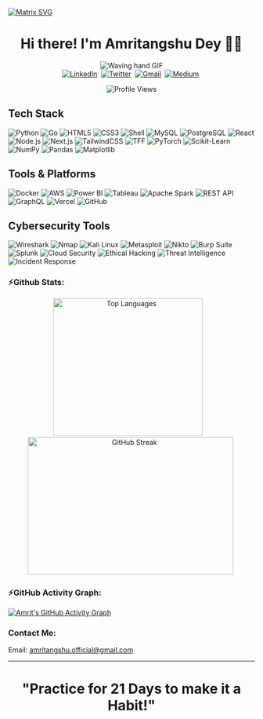   [![Matrix SVG](https://raw.githubusercontent.com/rodrigograca31/rodrigograca31/master/matrix.svg)](https://www.youtube.com/watch?v=SDkAGkd4NLc) 
<p>
  <h1 align="center"><b>Hi there! I'm Amritangshu Dey 👋🏽</b></h1>
</p>

<p align="center">
<img src="https://user-images.githubusercontent.com/74038190/229223156-0cbdaba9-3128-4d8e-8719-b6b4cf741b67.gif" alt="Waving hand GIF" />
<br>
<a href="https://linkedin.com/in/amritangshu-dey-400940251"><img src="https://img.shields.io/badge/LinkedIn-%230077B5.svg?&style=for-the-badge&logo=linkedin&logoColor=white" alt="LinkedIn" /></a>&nbsp; <a href="https://x.com/amritangshX2801"><img src="https://img.shields.io/badge/X-black?style=for-the-badge&logo=x&logoColor=white" alt="Twitter" /></a>&nbsp;
<a href="mailto:amritangshu2025.work@gmail.com"><img src="https://img.shields.io/badge/gmail-%23D14836.svg?&style=for-the-badge&logo=gmail&logoColor=white" alt="Gmail"/></a>&nbsp;
<a href="https://medium.com/@amritangshu.official"><img src="https://img.shields.io/badge/Medium-12100E?logo=medium&logoColor=white&style=for-the-badge" alt="Medium" /></a>&nbsp;
</p>
<p align="center">
  <img src="https://komarev.com/ghpvc/?username=amritofficial88&style=for-the-badge&color=blue" alt="Profile Views"/>
</p>

## Tech Stack

![Python](https://img.shields.io/badge/Python-000000?style=for-the-badge&logo=python&logoColor=03A062&color=03A062)
![Go](https://img.shields.io/badge/Go-000000?style=for-the-badge&logo=go&logoColor=03A062&color=03A062)
![HTML5](https://img.shields.io/badge/HTML5-000000?style=for-the-badge&logo=html5&logoColor=03A062&color=03A062)
![CSS3](https://img.shields.io/badge/CSS3-000000?style=for-the-badge&logo=css3&logoColor=03A062&color=03A062)
![Shell](https://img.shields.io/badge/Shell-000000?style=for-the-badge&logo=gnu-bash&logoColor=03A062&color=03A062)
![MySQL](https://img.shields.io/badge/MySQL-000000?style=for-the-badge&logo=mysql&logoColor=03A062&color=03A062)
![PostgreSQL](https://img.shields.io/badge/PostgreSQL-000000?style=for-the-badge&logo=postgresql&logoColor=03A062&color=03A062)
![React](https://img.shields.io/badge/React-000000?style=for-the-badge&logo=react&logoColor=03A062&color=03A062)
![Node.js](https://img.shields.io/badge/Node.js-000000?style=for-the-badge&logo=node.js&logoColor=03A062&color=03A062)
![Next.js](https://img.shields.io/badge/Next.js-000000?style=for-the-badge&logo=next.js&logoColor=03A062&color=03A062)
![TailwindCSS](https://img.shields.io/badge/TailwindCSS-000000?style=for-the-badge&logo=tailwind-css&logoColor=03A062&color=03A062)
![TFF](https://img.shields.io/badge/TensorFlow_Federated-000000?style=for-the-badge&logo=tensorflow&logoColor=03A062&color=03A062)
![PyTorch](https://img.shields.io/badge/PyTorch-000000?style=for-the-badge&logo=pytorch&logoColor=03A062&color=03A062)
![Scikit-Learn](https://img.shields.io/badge/Scikit--Learn-000000?style=for-the-badge&logo=scikit-learn&logoColor=03A062&color=03A062)
![NumPy](https://img.shields.io/badge/NumPy-000000?style=for-the-badge&logo=numpy&logoColor=03A062&color=03A062)
![Pandas](https://img.shields.io/badge/Pandas-000000?style=for-the-badge&logo=pandas&logoColor=03A062&color=03A062)
![Matplotlib](https://img.shields.io/badge/Matplotlib-000000?style=for-the-badge&logo=python&logoColor=03A062&color=03A062)

## Tools & Platforms

![Docker](https://img.shields.io/badge/Docker-000000?style=for-the-badge&logo=docker&logoColor=03A062&color=03A062)
![AWS](https://img.shields.io/badge/AWS-000000?style=for-the-badge&logo=amazon-aws&logoColor=03A062&color=03A062)
![Power BI](https://img.shields.io/badge/Power%20BI-000000?style=for-the-badge&logo=powerbi&logoColor=03A062&color=03A062)
![Tableau](https://img.shields.io/badge/Tableau-000000?style=for-the-badge&logo=tableau&logoColor=03A062&color=03A062)
![Apache Spark](https://img.shields.io/badge/Apache_Spark-000000?style=for-the-badge&logo=apachespark&logoColor=03A062&color=03A062)
![REST API](https://img.shields.io/badge/REST_API-000000?style=for-the-badge&logo=fastapi&logoColor=03A062&color=03A062)
![GraphQL](https://img.shields.io/badge/GraphQL-000000?style=for-the-badge&logo=graphql&logoColor=03A062&color=03A062)
![Vercel](https://img.shields.io/badge/Vercel-000000?style=for-the-badge&logo=vercel&logoColor=03A062&color=03A062)
![GitHub](https://img.shields.io/badge/GitHub-000000?style=for-the-badge&logo=github&logoColor=03A062&color=03A062)

## Cybersecurity Tools

![Wireshark](https://img.shields.io/badge/Wireshark-000000?style=for-the-badge&logo=wireshark&logoColor=03A062&color=03A062)
![Nmap](https://img.shields.io/badge/Nmap-000000?style=for-the-badge&logo=nmap&logoColor=03A062&color=03A062)
![Kali Linux](https://img.shields.io/badge/Kali_Linux-000000?style=for-the-badge&logo=kalilinux&logoColor=03A062&color=03A062)
![Metasploit](https://img.shields.io/badge/Metasploit-000000?style=for-the-badge&logo=metasploit&logoColor=03A062&color=03A062)
![Nikto](https://img.shields.io/badge/Nikto-000000?style=for-the-badge&logo=web&logoColor=03A062&color=03A062)
![Burp Suite](https://img.shields.io/badge/Burp_Suite-000000?style=for-the-badge&logo=burpsuite&logoColor=03A062&color=03A062)
![Splunk](https://img.shields.io/badge/Splunk-000000?style=for-the-badge&logo=splunk&logoColor=03A062&color=03A062)
![Cloud Security](https://img.shields.io/badge/Cloud_Security-000000?style=for-the-badge&logo=amazonaws&logoColor=03A062&color=03A062)
![Ethical Hacking](https://img.shields.io/badge/Ethical_Hacking-000000?style=for-the-badge&logo=hackthebox&logoColor=03A062&color=03A062)
![Threat Intelligence](https://img.shields.io/badge/Threat_Intel-000000?style=for-the-badge&logo=databricks&logoColor=03A062&color=03A062)
![Incident Response](https://img.shields.io/badge/Incident_Response-000000?style=for-the-badge&logo=jira&logoColor=03A062&color=03A062)


### ⚡Github Stats:
<div align="center"> 
  <img src="https://github-readme-stats.vercel.app/api/top-langs/?username=amritofficial88&layout=compact&hide_border=true&bg_color=000000&title_color=03A062&text_color=03A062" alt="Top Languages" width="305" height="280"/>       
  <img src="https://github-readme-streak-stats.herokuapp.com/?user=amritofficial88&hide_border=true&background=000000&ring=03A062&fire=03A062&currStreakLabel=03A062&sideLabels=03A062&currStreakNum=03A062&dates=03A062&sideNums=03A062&border=03A062" alt="GitHub Streak" width="420" height="280"/> 
</div>


### ⚡GitHub Activity Graph:

[![Amrit's GitHub Activity Graph](https://github-readme-activity-graph.vercel.app/graph?username=amritofficial88&theme=github-compact)](https://github.com/amritofficial88)

### Contact Me:
Email: amritangshu.official@gmail.com

---
<p>
  <h1 align="center"><b>"Practice for 21 Days to make it a Habit!"</b></h1>
</p>
  









